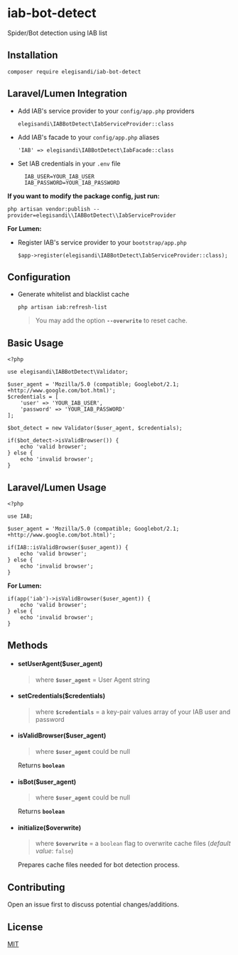 # iab-bot-detect
Spider/Bot detection using IAB list

## Installation

    composer require elegisandi/iab-bot-detect

## Laravel/Lumen Integration

- Add IAB's service provider to your `config/app.php` providers

      elegisandi\IABBotDetect\IabServiceProvider::class

- Add IAB's facade to your `config/app.php` aliases

      'IAB' => elegisandi\IABBotDetect\IabFacade::class
      
- Set IAB credentials in your `.env` file

        IAB_USER=YOUR_IAB_USER
        IAB_PASSWORD=YOUR_IAB_PASSWORD
        
**If you want to modify the package config, just run:**

    php artisan vendor:publish --provider=elegisandi\\IABBotDetect\\IabServiceProvider

**For Lumen:**

- Register IAB's service provider to your `bootstrap/app.php`

      $app->register(elegisandi\IABBotDetect\IabServiceProvider::class);      

## Configuration

- Generate whitelist and blacklist cache

      php artisan iab:refresh-list

    > You may add the option **`--overwrite`** to reset cache.

## Basic Usage

    <?php
    
    use elegisandi\IABBotDetect\Validator;
    
    $user_agent = 'Mozilla/5.0 (compatible; Googlebot/2.1; +http://www.google.com/bot.html)';
    $credentials = [
        'user' => 'YOUR_IAB_USER',
        'password' => 'YOUR_IAB_PASSWORD'
    ];
    
    $bot_detect = new Validator($user_agent, $credentials);
    
    if($bot_detect->isValidBrowser()) {
        echo 'valid browser';
    } else {
        echo 'invalid browser';
    }

## Laravel/Lumen Usage

    <?php
    
    use IAB;
    
    $user_agent = 'Mozilla/5.0 (compatible; Googlebot/2.1; +http://www.google.com/bot.html)';
    
    if(IAB::isValidBrowser($user_agent)) {
        echo 'valid browser';
    } else {
        echo 'invalid browser';
    }
    
**For Lumen:**
    
    if(app('iab')->isValidBrowser($user_agent)) {
        echo 'valid browser';
    } else {
        echo 'invalid browser';
    }
   
## Methods

- #### setUserAgent($user_agent)
    > where **`$user_agent`** = User Agent string
    
- #### setCredentials($credentials)
    > where **`$credentials`** = a key-pair values array of your IAB user and password
    
- #### isValidBrowser($user_agent)
    > where **`$user_agent`** could be null
    
    Returns **`boolean`**
    
- #### isBot($user_agent)
    > where **`$user_agent`** could be null
    
    Returns **`boolean`**
    
- #### initialize($overwrite)
    > where **`$overwrite`** = a `boolean` flag to overwrite cache files (_default value_: `false`)
    
    Prepares cache files needed for bot detection process.

## Contributing

Open an issue first to discuss potential changes/additions.

## License

[MIT](https://github.com/elegisandi/iab-bot-detect/blob/master/LICENSE)
